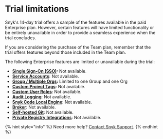 # Trial limitations

Snyk's 14-day trial offers a sample of the features available in the paid Enterprise plan. However, certain features will have limited functionality or be entirely unavailable in order to provide a seamless experience when the trial concludes.

If you are considering the purchase of the Team plan, remember that the trial offers features beyond those included in the Team plan.

The following Enterprise features are limited or unavailable during the trial:

* [**Single Sign-On (SSO)**](../../enterprise-configuration/single-sign-on-sso-for-authentication-to-snyk/)**:** Not available.
* [**Service Accounts**](../../enterprise-configuration/service-accounts/)**:** Not available.
* [**Group / Multiple Orgs**](../../snyk-admin/manage-groups-and-organizations/)**:** Limited to one Group and one Org
* [**Custom Project Tags**](../../snyk-admin/introduction-to-snyk-projects/project-tags.md)**:** Not available.
* [**Custom User Roles**](../../snyk-admin/user-roles/user-role-management.md): Not available.
* [**Audit Logging**](../../snyk-api/user-management-with-the-snyk-api/retrieve-audit-logs-of-user-initiated-activity-by-api-for-an-org-or-group.md): Not available.
* [**Snyk Code Local Engine**](../../scan-with-snyk/snyk-code/snyk-code-local-engine.md): Not available.
* [**Broker**](../../enterprise-configuration/snyk-broker/): Not available.
* [**Self-hosted Git**](../../integrate-with-snyk/git-repositories-scms-integrations-with-snyk/snyk-github-enterprise-integration.md): Not available.
* [**Private Registry Integrations**](../../integrate-with-snyk/package-repository-integrations/): Not available.

{% hint style="info" %}
Need more help? [Contact Snyk Support](https://support.snyk.io/hc/en-us/requests/new).
{% endhint %}
